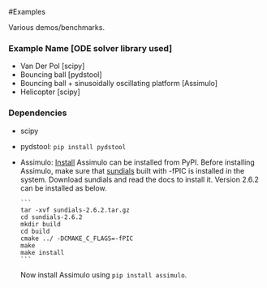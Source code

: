 #Examples

Various demos/benchmarks.

### Example Name [ODE solver library used]
  - Van Der Pol [scipy]
  - Bouncing ball [pydstool]
  - Bouncing ball + sinusoidally oscillating platform [Assimulo]
  - Helicopter [scipy]

### Dependencies
  - scipy
  - pydstool: `pip install pydstool`
  - Assimulo: [Install](http://www.jmodelica.org/assimulo_home/installation.html)
    Assimulo can be installed from PyPI.
    Before installing Assimulo, make sure that [sundials](https://computation.llnl.gov/casc/sundials/download/download.php) built with -fPIC is installed in the system.
    Download sundials and read the docs to install it. Version 2.6.2 can be installed as below.

        ```
        tar -xvf sundials-2.6.2.tar.gz
        cd sundials-2.6.2
        mkdir build
        cd build
        cmake ../ -DCMAKE_C_FLAGS=-fPIC
        make
        make install
        ```
    Now install Assimulo using `pip install assimulo`.
